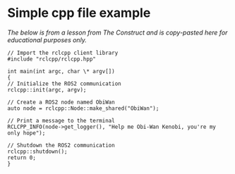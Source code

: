 # Simple cpp file example

_The below is from a lesson from The Construct and is copy-pasted here for educational purposes only._

```
// Import the rclcpp client library
#include "rclcpp/rclcpp.hpp"

int main(int argc, char \* argv[])
{
// Initialize the ROS2 communication
rclcpp::init(argc, argv);

// Create a ROS2 node named ObiWan
auto node = rclcpp::Node::make_shared("ObiWan");

// Print a message to the terminal
RCLCPP_INFO(node->get_logger(), "Help me Obi-Wan Kenobi, you're my only hope");

// Shutdown the ROS2 communication
rclcpp::shutdown();
return 0;
}
```
